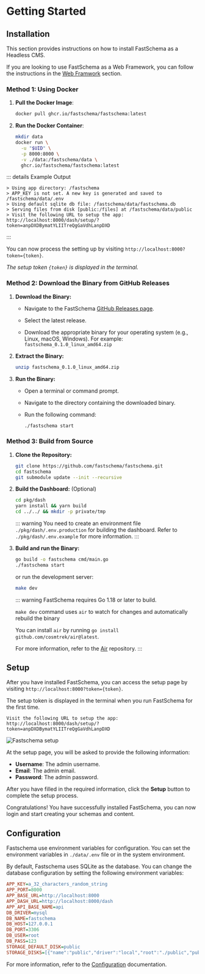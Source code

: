 # Getting Started

## Installation

This section provides instructions on how to install FastSchema as a Headless CMS.

If you are looking to use FastSchema as a Web Framework, you can follow the instructions in the [Web Framwork](/docs/web-framework) section.

### Method 1: Using Docker

1. **Pull the Docker Image**:

   ```bash
   docker pull ghcr.io/fastschema/fastschema:latest
   ```

2. **Run the Docker Container**:

   ```bash
   mkdir data
   docker run \
     -u "$UID" \
     -p 8000:8000 \
     -v ./data:/fastschema/data \
     ghcr.io/fastschema/fastschema:latest
   ```

::: details Example Output

```bash{2}
> Using app directory: /fastschema
> APP_KEY is not set. A new key is generated and saved to /fastschema/data/.env
> Using default sqlite db file: /fastschema/data/fastschema.db
> Serving files from disk [public:/files] at /fastschema/data/public
> Visit the following URL to setup the app: http://localhost:8000/dash/setup/?token=anpDXDBymatYLIITreQgGaVdhLanpDXD
```

:::

You can now process the setting up by visiting `http://localhost:8000?token={token}`.

_The setup token `{token}` is displayed in the terminal._

### Method 2: Download the Binary from GitHub Releases

1. **Download the Binary:**

   - Navigate to the FastSchema [GitHub Releases page](https://github.com/fastschema/fastschema/releases).

   - Select the latest release.

   - Download the appropriate binary for your operating system (e.g., Linux, macOS, Windows). For example: `fastschema_0.1.0_linux_amd64.zip`

2. **Extract the Binary:**

   ```bash
   unzip fastschema_0.1.0_linux_amd64.zip
   ```

3. **Run the Binary:**

   - Open a terminal or command prompt.

   - Navigate to the directory containing the downloaded binary.

   - Run the following command:

     ```bash
     ./fastschema start
     ```

### Method 3: Build from Source

1. **Clone the Repository:**

   ```bash
   git clone https://github.com/fastschema/fastschema.git
   cd fastschema
   git submodule update --init --recursive
   ```

2. **Build the Dashboard:** (Optional)

   ```bash
   cd pkg/dash
   yarn install && yarn build
   cd ../../ && mkdir -p private/tmp
   ```

   ::: warning
   You need to create an environment file `./pkg/dash/.env.production` for building the dashboard. Refer to `./pkg/dash/.env.example` for more information.
   :::

3. **Build and run the Binary:**

   ```bash
   go build -o fastschema cmd/main.go
   ./fastschema start
   ```

   or run the development server:

   ```bash
   make dev
   ```

   ::: warning
   FastSchema requires Go 1.18 or later to build.

   `make dev` command uses `air` to watch for changes and automatically rebuild the binary

   You can install `air` by running `go install github.com/cosmtrek/air@latest`.

   For more information, refer to the [Air](https://github.com/cosmtrek/air) repository.
   :::

## Setup

After you have installed FastSchema, you can access the setup page by visiting `http://localhost:8000?token={token}`.

The setup token is displayed in the terminal when you run FastSchema for the first time.

```bash{2}
Visit the following URL to setup the app:
http://localhost:8000/dash/setup/?token=anpDXDBymatYLIITreQgGaVdhLanpDXD
```

<img src="/static/images/fastschema-setup.png" alt="Fastschema setup" style="margin: auto" />

At the setup page, you will be asked to provide the following information:

- **Username**: The admin username.
- **Email**: The admin email.
- **Password**: The admin password.

After you have filled in the required information, click the **Setup** button to complete the setup process.

Congratulations! You have successfully installed FastSchema, you can now login and start creating your schemas and content.

## Configuration

Fastschema use environment variables for configuration. You can set the environment variables in `./data/.env` file or in the system environment.

By default, Fastschema uses SQLite as the database. You can change the database configuration by setting the following environment variables:

```ini
APP_KEY=a_32_characters_random_string
APP_PORT=8000
APP_BASE_URL=http://localhost:8000
APP_DASH_URL=http://localhost:8000/dash
APP_API_BASE_NAME=api
DB_DRIVER=mysql
DB_NAME=fastschema
DB_HOST=127.0.0.1
DB_PORT=3306
DB_USER=root
DB_PASS=123
STORAGE_DEFAULT_DISK=public
STORAGE_DISKS=[{"name":"public","driver":"local","root":"./public","public_path":"/files","base_url":"http://localhost:8000/files"},{"name":"my_s3","driver":"s3","root":"/files","provider":"DigitalOcean","endpoint":"sfo3.digitaloceanspaces.com","region":"sfo3","bucket":"my_bucket","access_key_id":"s3_access_key_id","secret_access_key":"s3_secret_access_key","base_url":"https://cdn.site.local"}]
```

For more information, refer to the [Configuration](/docs/configuration) documentation.
